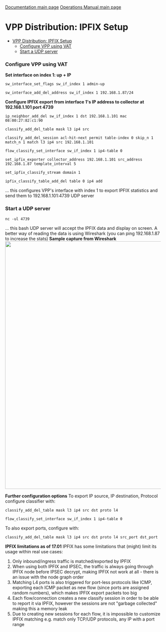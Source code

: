 [Documentation main page](https://frinxio.github.io/Frinx-docs/)
[Operations Manual main page](https://frinxio.github.io/Frinx-docs/FRINX_VPP_Distribution/operations_manual.html)
# VPP Distribution: IPFIX Setup

<!-- TOC START min:1 max:3 link:true update:true -->
- [VPP Distribution: IPFIX Setup](#vpp-distribution-ipfix-setup)
    - [Configure VPP using VAT](#configure-vpp-using-vat)
    - [Start a UDP server](#start-a-udp-server)

<!-- TOC END -->

### Configure VPP using VAT

**Set interface on index 1: up + IP**

    sw_interface_set_flags sw_if_index 1 admin-up

    sw_interface_add_del_address sw_if_index 1 192.168.1.87/24


**Configure IPFIX export from interface 1's IP address to collector at 192.168.1.101 port 4739**

    ip_neighbor_add_del sw_if_index 1 dst 192.168.1.101 mac 08:00:27:82:c1:90

    classify_add_del_table mask l3 ip4 src

    classify_add_del_session acl-hit-next permit table-index 0 skip_n 1 match_n 1 match l3 ip4 src 192.168.1.101

    flow_classify_set_interface sw_if_index 1 ip4-table 0

    set_ipfix_exporter collector_address 192.168.1.101 src_address 192.168.1.87 template_interval 5

    set_ipfix_classify_stream domain 1

    ipfix_classify_table_add_del table 0 ip4 add


... this configures VPP's interface with index 1 to export IPFIX statistics and send them to 192.168.1.101:4739 UDP server

### Start a UDP server

    nc -ul 4739


... this bash UDP server will accept the IPFIX data and display on screen. A better way of reading the data is using Wireshark (you can ping 192.168.1.87 to increase the stats) **Sample capture from Wireshark** <img src="https://frinx.io/wp-content/uploads/2017/05/ipfix.png" alt="" width="1252" height="800" class="alignleft size-full wp-image-4588" />

**Further configuration options** To export IP source, IP destination, Protocol configure classifier with:

    classify_add_del_table mask l3 ip4 src dst proto l4

    flow_classify_set_interface sw_if_index 1 ip4-table 0


To also export ports, configure with:

    classify_add_del_table mask l3 ip4 src dst proto l4 src_port dst_port


**IPFIX limitations as of 17.01** IPFIX has some limitations that (might) limit its usage within real use cases:

1.  Only inbound/ingress traffic is matched/exported by IPFIX
2.  When using both IPFIX and IPSEC, the traffic is always going through IPFIX node before IPSEC decrypt, making IPFIX not work at all - there is an issue with the node graph order
3.  Matching L4 ports is also triggered for port-less protocols like ICMP, exporting each ICMP packet as new flow (since ports are assigned random numbers), which makes IPFIX export packets too big
4.  Each flow/connection creates a new classify session in order to be able to report it via IPFIX, however the sessions are not "garbage collected" making this a memory leak
5.  Due to creating new sessions for each flow, it is impossible to customize IPFIX matching e.g. match only TCP/UDP protocols, any IP with a port range
